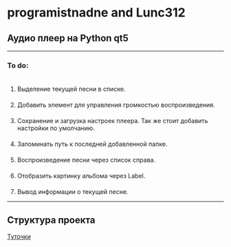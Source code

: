 programistnadne and Lunc312
================
Аудио плеер на Python qt5
-------------------------------

***

<style>
    .spaces li{
        padding-top: 20px;
    }
</style>

### To do:
<ol type="1" class="spaces">
    <li>
        Выделение текущей песни в списке.
    </li>
    <li>
        Добавить элемент для управления громкостью воспроизведения.
    </li>
    <li>
        Сохранение и загрузка настроек плеера. Так же стоит добавить настройки по умолчанию.
    </li>
    <li>
        Запоминать путь к последней добавленной папке.
    </li>
    <li>
        Воспроизведение песни через список справа.
    </li>
    <li>
        Отобразить картинку альбома через Label.
    </li>
    <li>
        Вывод информации о текущей песне.
    </li>
</ol>


***
## Структура проекта

<a href="https://ufasatu-my.sharepoint.com/:w:/g/personal/samorodov_vladimir_net_ugatu_su/ESwvutoDrwdKkX1w7pzSPZoBHI7RwFX_eUObc8dlw1JtgQ?e=chiOjl">
    Туточки
</a>
